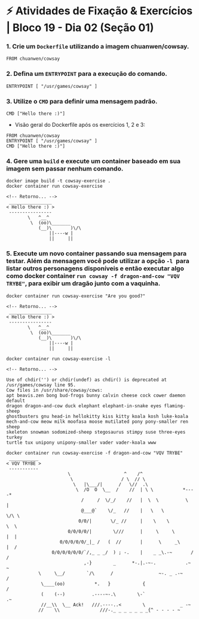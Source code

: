 # &#9889; Atividades de Fixação & Exercícios | Bloco 19 - Dia 02 (Seção 01)

### 1. Crie um `Dockerfile` utilizando a imagem chuanwen/cowsay.
```
FROM chuanwen/cowsay
```

### 2. Defina um `ENTRYPOINT` para a execução do comando.
```
ENTRYPOINT [ "/usr/games/cowsay" ]
```

### 3. Utilize o `CMD` para definir uma mensagem padrão.
```
CMD ["Hello there :)"]
```
- Visão geral do Dockerfile após os exercícios 1, 2 e 3:
```
FROM chuanwen/cowsay
ENTRYPOINT [ "/usr/games/cowsay" ]
CMD ["Hello there :)"]
```

### 4. Gere uma `build` e execute um container baseado em sua imagem sem passar nenhum comando.
```
docker image build -t cowsay-exercise .
docker container run cowsay-exercise

<!-- Retorno... -->
 ________________
< Hello there :) >
 ----------------
        \   ^__^
         \  (oo)\_______
            (__)\       )\/\
                ||----w |
                ||     ||
```

### 5. Execute um novo container passando sua mensagem para testar. Além da mensagem você pode utilizar a opção `-l `para listar outros personagens disponíveis e então executar algo como docker container `run cowsay -f dragon-and-cow "VQV TRYBE"`, para exibir um dragão junto com a vaquinha.
```
docker container run cowsay-exercise "Are you good?"

<!-- Retorno... -->
 ________________
< Hello there :) >
 ----------------
        \   ^__^
         \  (oo)\_______
            (__)\       )\/\
                ||----w |
                ||     ||
```
```
docker container run cowsay-exercise -l

<!-- Retorno... -->

Use of chdir('') or chdir(undef) as chdir() is deprecated at /usr/games/cowsay line 95.
Cow files in /usr/share/cowsay/cows:
apt beavis.zen bong bud-frogs bunny calvin cheese cock cower daemon default
dragon dragon-and-cow duck elephant elephant-in-snake eyes flaming-sheep
ghostbusters gnu head-in hellokitty kiss kitty koala kosh luke-koala
mech-and-cow meow milk moofasa moose mutilated pony pony-smaller ren sheep
skeleton snowman sodomized-sheep stegosaurus stimpy suse three-eyes turkey
turtle tux unipony unipony-smaller vader vader-koala www
```
```
docker container run cowsay-exercise -f dragon-and-cow "VQV TRYBE"
 ___________
< VQV TRYBE >
 -----------
                       \                    ^    /^
                        \                  / \  // \
                         \   |\___/|      /   \//  .\
                          \  /O  O  \__  /    //  | \ \           *----*
                            /     /  \/_/    //   |  \  \          \   |
                            @___@`    \/_   //    |   \   \         \/\ \
                           0/0/|       \/_ //     |    \    \         \  \
                       0/0/0/0/|        \///      |     \     \       |  |
                    0/0/0/0/0/_|_ /   (  //       |      \     _\     |  /
                 0/0/0/0/0/0/`/,_ _ _/  ) ; -.    |    _ _\.-~       /   /
                             ,-}        _      *-.|.-~-.           .~    ~
            \     \__/        `/\      /                 ~-. _ .-~      /
             \____(oo)           *.   }            {                   /
             (    (--)          .----~-.\        \-`                 .~
             //__\\  \__ Ack!   ///.----..<        \             _ -~
            //    \\               ///-._ _ _ _ _ _ _{^ - - - - ~
```